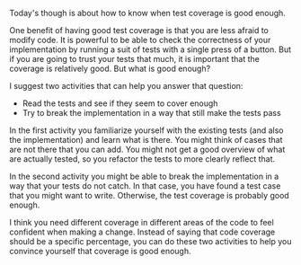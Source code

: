 Today's though is about how to know when test coverage is good enough.

One benefit of having good test coverage is that you are less afraid to modify
code. It is powerful to be able to check the correctness of your implementation
by running a suit of tests with a single press of a button. But if you are
going to trust your tests that much, it is important that the coverage is
relatively good. But what is good enough?

I suggest two activities that can help you answer that question:

* Read the tests and see if they seem to cover enough
* Try to break the implementation in a way that still make the tests pass

In the first activity you familiarize yourself with the existing tests (and
also the implementation) and learn what is there. You might think of cases that
are not there that you can add. You might not get a good overview of what are
actually tested, so you refactor the tests to more clearly reflect that.

In the second activity you might be able to break the implementation in a way
that your tests do not catch. In that case, you have found a test case that you
might want to write. Otherwise, the test coverage is probably good enough.

I think you need different coverage in different areas of the code to feel
confident when making a change. Instead of saying that code coverage should be
a specific percentage, you can do these two activities to help you convince
yourself that coverage is good enough.
